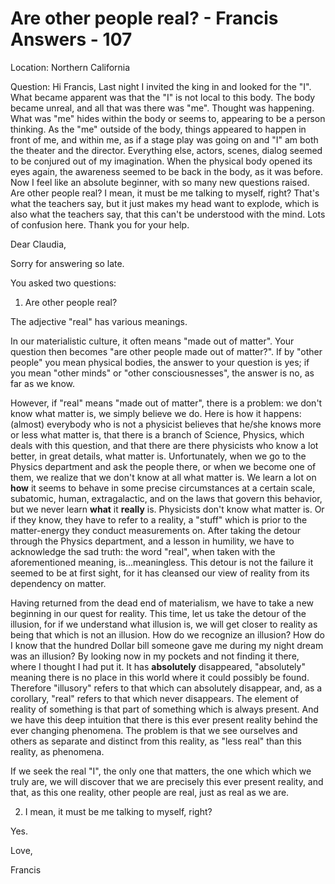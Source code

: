# Are other people real? - Francis Answers - 107

Location: Northern California 

Question: Hi Francis, Last night I invited the king in and looked for the "I". What became apparent was that the "I" is not local to this body. The body became unreal, and all that was there was "me". Thought was happening. What was "me" hides within the body or seems to, appearing to be a person thinking. As the "me" outside of the body, things appeared to happen in front of me, and within me, as if a stage play was going on and "I" am both the theater and the director. Everything else, actors, scenes, dialog seemed to be conjured out of my imagination. When the physical body opened its eyes again, the awareness seemed to be back in the body, as it was before. Now I feel like an absolute beginner, with so many new questions raised. Are other people real? I mean, it must be me talking to myself, right? That's what the teachers say, but it just makes my head want to explode, which is also what the teachers say, that this can't be understood with the mind. Lots of confusion here. Thank you for your help.

Dear Claudia,

Sorry for answering so late.

You asked two questions:

1. Are other people real?

The adjective "real" has various meanings. 

In our materialistic culture, it often means "made out of matter". Your question then becomes "are other people made out of matter?". If by "other people" you mean physical bodies, the answer to your question is yes; if you mean "other minds" or "other consciousnesses", the answer is no, as far as we know.

However, if "real" means "made out of matter", there is a problem: we don't know what matter is, we simply believe we do. Here is how it happens: (almost) everybody who is not a physicist believes that he/she knows more or less what matter is, that there is a branch of Science, Physics, which deals with this question, and that there are there physicists who know a lot better, in great details, what matter is. Unfortunately, when we go to the Physics department and ask the people there, or when we become one of them, we realize that we don't know at all what matter is. We learn a lot on **how** it seems to behave in some precise circumstances at a certain scale, subatomic, human, extragalactic, and on the laws that govern this behavior, but we never learn **what** it **really** is. Physicists don't know what matter is. Or if they know, they have to refer to a reality, a "stuff" which is prior to the matter-energy they conduct measurements on. After taking the detour through the Physics department, and a lesson in humility, we have to acknowledge the sad truth: the word "real", when taken with the aforementioned meaning, is…meaningless. This detour is not the failure it seemed to be at first sight, for it has cleansed our view of reality from its dependency on matter.

Having returned from the dead end of materialism, we have to take a new beginning in our quest for reality. This time, let us take the detour of the illusion, for if we understand what illusion is, we will get closer to reality as being that which is not an illusion. How do we recognize an illusion? How do I know that the hundred Dollar bill someone gave me during my night dream was an illusion? By looking now in my pockets and not finding it there, where I thought I had put it. It has **absolutely** disappeared, "absolutely" meaning there is no place in this world where it could possibly be found. Therefore "illusory" refers to that which can absolutely disappear, and, as a corollary, "real" refers to that which never disappears. The element of reality of something is that part of something which is always present. And we have this deep intuition that there is this ever present reality behind the ever changing phenomena. The problem is that we see ourselves and others as separate and distinct from this reality, as "less real" than this reality, as phenomena. 

If we seek the real "I", the only one that matters, the one which which we truly are, we will discover that we are precisely this ever present reality, and that, as this one reality, other people are real, just as real as we are.

2. I mean, it must be me talking to myself, right?

Yes.

Love,

Francis

